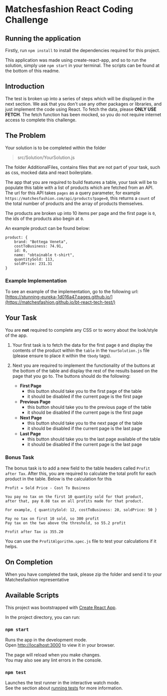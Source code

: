 # Matchesfashion React Coding Challenge

## Running the application
Firstly, run `npm install` to install the dependencies required for this project.

This application was made using create-react-app, and so to run the solution, simply use `npm start` in
your terminal. The scripts can be found at the bottom of this readme.

## Introduction
The test is broken up into a series of steps which will be displayed in the next section. 
We ask that you don't use any other packages or libraries, and just implement the code using 
React. To fetch the data, please **ONLY USE FETCH**. The fetch function has been mocked, so you do 
not require internet access to complete this challenge.

## The Problem
Your solution is to be completed within the folder 
> src/Solution/YourSolution.js

The folder AdditionalFiles, contains files that are not part of your task, such as css, mocked data and 
react boilerplate.

The app that you are required to build features a table, your task will be to populate this table with 
a list of products which are fetched from an API. The url for this API takes `pages` as a query parameter, 
for example `https://matchesfashion.com/api/products?page=0`, this returns a `count` of the total number of products
and the array of products themselves.

The products are broken up into 10 items per page and the first page is `0`, the ids of the products also begin at `0`. 

An example product can be found below:
```
product: {
    brand: "Bottega Veneta",
    costToBusiness: 74.91,
    id: 0,
    name: "obtainable t-shirt",
    quantitySold: 113,
    soldPrice: 231.31
} 
```

### Example Implementation
To see an example of the implementation, go to the following url: [https://stunning-eureka-1d016a47.pages.github.io/](https://matchesfashion.github.io/bt-react-tech-test/)

## Your Task
You are **not** required to complete any CSS or to worry about the look/style of the app. 

1. Your first task is to fetch the data for the first page `0` and display the contents of the product within the `table`
in the `YourSolution.js` file (please ensure to place it within the `tbody` tags).

2. Next you are required to implement the functionality of the buttons at the bottom of the table and display the rest 
   of the results based on the page that you go to. The buttons should do the following:
    - **First Page** 
        - this button should take you to the first page of the table
        - it should be disabled if the current page is the first page
    - **Previous Page**
        - this button should take you to the previous page of the table
        - it should be disabled if the current page is the first page
    - **Next Page**
        - this button should take you to the next page of the table
        - it should be disabled if the current page is the last page
    - **Last Page**
        - this button should take you to the last page available of the table
        - it should be disabled if the current page is the last page

### Bonus Task
The bonus task is to add a new field to the table headers called `Profit after Tax`. After this, you are required
to calculate the total profit for each product in the table. Below is the calculation for this
   ```
   Profit = Sold Price - Cost To Business
   
   You pay no tax on the first 10 quantity sold for that product,
   after that, pay 0.08 tax on all profits made for that product.
   
   For example, { quantitySold: 12, costToBusiness: 20, soldPrice: 50 }
   
   Pay no tax on first 10 sold, so 300 profit
   Pay tax on the two above the threshold, so 55.2 profit
   
   Profit after Tax is 355.20
   ```
You can use the `ProfitAlgorithm.spec.js` file to test your calculations if it helps.
   

## On Completion
When you have completed the task, please zip the folder and send it to your Matchesfashion representative

## Available Scripts
This project was bootstrapped with [Create React App](https://github.com/facebook/create-react-app).

In the project directory, you can run:

### `npm start`

Runs the app in the development mode.\
Open [http://localhost:3000](http://localhost:3000) to view it in your browser.

The page will reload when you make changes.\
You may also see any lint errors in the console.

### `npm test`

Launches the test runner in the interactive watch mode.\
See the section about [running tests](https://facebook.github.io/create-react-app/docs/running-tests) for more information.
